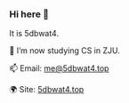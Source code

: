 ### Hi here 👋

It is 5dbwat4. 

🔭 I’m now studying CS in ZJU.

📫 Email: [me@5dbwat4.top](mailto:me@5dbwat4.top) 

🌍 Site: [5dbwat4.top](https://5dbwat4.top) 

